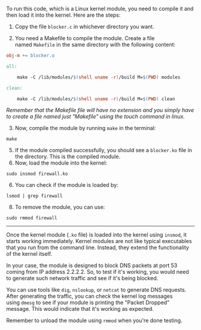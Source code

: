 To run this code, which is a Linux kernel module, you need to compile it and then load it into the kernel. Here are the steps:

1. Copy the file `blocker.c` in whichever directory you want.
    
2. You need a Makefile to compile the module. Create a file named `Makefile` in the same directory with the following content:
    
```Makefile
obj-m += blocker.o

all:

    make -C /lib/modules/$(shell uname -r)/build M=$(PWD) modules

clean:

    make -C /lib/modules/$(shell uname -r)/build M=$(PWD) clean
```
*Remember that the Makefile file will have no extension and you simply have to create a file named just "Makefile" using the touch command in linux.*

3. Now, compile the module by running `make` in the terminal:
```
make
```
5. If the module compiled successfully, you should see a `blocker.ko` file in the directory. This is the compiled module.
6. Now, load the module into the kernel:
```
sudo insmod firewall.ko
```
6. You can check if the module is loaded by:
```
lsmod | grep firewall
```
8. To remove the module, you can use:
```
sudo rmmod firewall
```

---
Once the kernel module (`.ko` file) is loaded into the kernel using `insmod`, it starts working immediately. Kernel modules are not like typical executables that you run from the command line. Instead, they extend the functionality of the kernel itself.

In your case, the module is designed to block DNS packets at port 53 coming from IP address 2.2.2.2. So, to test if it's working, you would need to generate such network traffic and see if it's being blocked.

You can use tools like `dig`, `nslookup`, or `netcat` to generate DNS requests.
After generating the traffic, you can check the kernel log messages using `dmesg` to see if your module is printing the "Packet Dropped" message. This would indicate that it's working as expected.

Remember to unload the module using `rmmod` when you're done testing.
